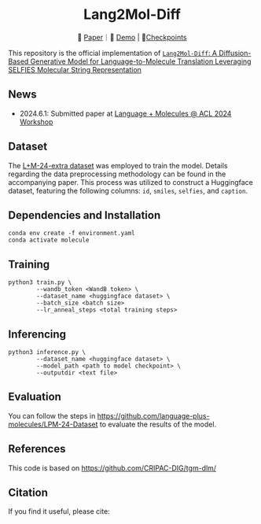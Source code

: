 <h1 align="center">Lang2Mol-Diff</h1>

<!-- ![tgmdlm](pics/tgmdlm.png) -->
<p align="center">
        📝 <a href="">Paper</a>｜🤗 <a href="">Demo</a> | 🚩<a href="">Checkpoints</a>
</p>

This repository is the official implementation of [`Lang2Mol-Diff`: A Diffusion-Based Generative Model for Language-to-Molecule Translation Leveraging SELFIES Molecular String Representation](https://github.com/nhattruongpham/mol-lang-bridge/)

## News
- 2024.6.1: Submitted paper at [Language + Molecules @ ACL 2024 Workshop](https://language-plus-molecules.github.io/)

## Dataset
The [L+M-24-extra dataset](https://huggingface.co/datasets/language-plus-molecules/LPM-24_train-extra) was employed to train the model. Details regarding the data preprocessing methodology can be found in the accompanying paper. This process was utilized to construct a Huggingface dataset, featuring the following columns: `id`, `smiles`, `selfies`, and `caption`.

## Dependencies and Installation
```
conda env create -f environment.yaml
conda activate molecule
```

## Training
```
python3 train.py \
        --wandb_token <WandB token> \
        --dataset_name <huggingface dataset> \
        --batch_size <batch size>
        --lr_anneal_steps <total training steps>
```

## Inferencing
```
python3 inference.py \
        --dataset_name <huggingface dataset> \
        --model_path <path to model checkpoint> \
        --outputdir <text file>
```

## Evaluation
You can follow the steps in https://github.com/language-plus-molecules/LPM-24-Dataset to evaluate the results of the model. 


## References
This code is based on https://github.com/CRIPAC-DIG/tgm-dlm/

## Citation
If you find it useful, please cite:
```
```